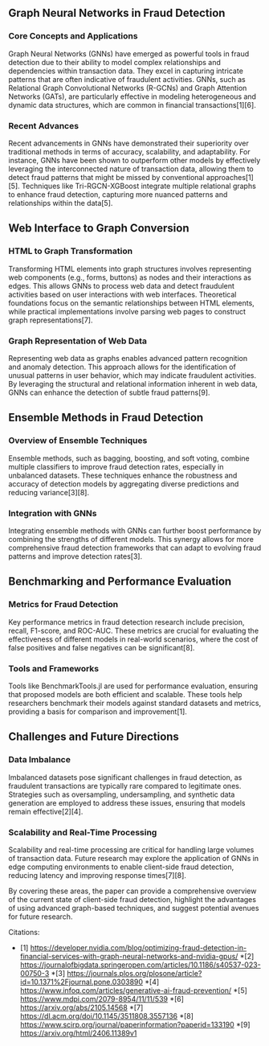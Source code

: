 ## Graph Neural Networks in Fraud Detection

### Core Concepts and Applications

Graph Neural Networks (GNNs) have emerged as powerful tools in fraud detection due to their ability to model complex relationships and dependencies within transaction data. They excel in capturing intricate patterns that are often indicative of fraudulent activities. GNNs, such as Relational Graph Convolutional Networks (R-GCNs) and Graph Attention Networks (GATs), are particularly effective in modeling heterogeneous and dynamic data structures, which are common in financial transactions[1][6].

### Recent Advances

Recent advancements in GNNs have demonstrated their superiority over traditional methods in terms of accuracy, scalability, and adaptability. For instance, GNNs have been shown to outperform other models by effectively leveraging the interconnected nature of transaction data, allowing them to detect fraud patterns that might be missed by conventional approaches[1][5]. Techniques like Tri-RGCN-XGBoost integrate multiple relational graphs to enhance fraud detection, capturing more nuanced patterns and relationships within the data[5].

## Web Interface to Graph Conversion

### HTML to Graph Transformation

Transforming HTML elements into graph structures involves representing web components (e.g., forms, buttons) as nodes and their interactions as edges. This allows GNNs to process web data and detect fraudulent activities based on user interactions with web interfaces. Theoretical foundations focus on the semantic relationships between HTML elements, while practical implementations involve parsing web pages to construct graph representations[7].

### Graph Representation of Web Data

Representing web data as graphs enables advanced pattern recognition and anomaly detection. This approach allows for the identification of unusual patterns in user behavior, which may indicate fraudulent activities. By leveraging the structural and relational information inherent in web data, GNNs can enhance the detection of subtle fraud patterns[9].

## Ensemble Methods in Fraud Detection

### Overview of Ensemble Techniques

Ensemble methods, such as bagging, boosting, and soft voting, combine multiple classifiers to improve fraud detection rates, especially in unbalanced datasets. These techniques enhance the robustness and accuracy of detection models by aggregating diverse predictions and reducing variance[3][8].

### Integration with GNNs

Integrating ensemble methods with GNNs can further boost performance by combining the strengths of different models. This synergy allows for more comprehensive fraud detection frameworks that can adapt to evolving fraud patterns and improve detection rates[3].

## Benchmarking and Performance Evaluation

### Metrics for Fraud Detection

Key performance metrics in fraud detection research include precision, recall, F1-score, and ROC-AUC. These metrics are crucial for evaluating the effectiveness of different models in real-world scenarios, where the cost of false positives and false negatives can be significant[8].

### Tools and Frameworks

Tools like BenchmarkTools.jl are used for performance evaluation, ensuring that proposed models are both efficient and scalable. These tools help researchers benchmark their models against standard datasets and metrics, providing a basis for comparison and improvement[1].

## Challenges and Future Directions

### Data Imbalance

Imbalanced datasets pose significant challenges in fraud detection, as fraudulent transactions are typically rare compared to legitimate ones. Strategies such as oversampling, undersampling, and synthetic data generation are employed to address these issues, ensuring that models remain effective[2][4].

### Scalability and Real-Time Processing

Scalability and real-time processing are critical for handling large volumes of transaction data. Future research may explore the application of GNNs in edge computing environments to enable client-side fraud detection, reducing latency and improving response times[7][8].

By covering these areas, the paper can provide a comprehensive overview of the current state of client-side fraud detection, highlight the advantages of using advanced graph-based techniques, and suggest potential avenues for future research.

Citations:
* [1] https://developer.nvidia.com/blog/optimizing-fraud-detection-in-financial-services-with-graph-neural-networks-and-nvidia-gpus/
*[2] https://journalofbigdata.springeropen.com/articles/10.1186/s40537-023-00750-3
*[3] https://journals.plos.org/plosone/article?id=10.1371%2Fjournal.pone.0303890
*[4] https://www.infoq.com/articles/generative-ai-fraud-prevention/
*[5] https://www.mdpi.com/2079-8954/11/11/539
*[6] https://arxiv.org/abs/2105.14568
*[7] https://dl.acm.org/doi/10.1145/3511808.3557136
*[8] https://www.scirp.org/journal/paperinformation?paperid=133190
*[9] https://arxiv.org/html/2406.11389v1
